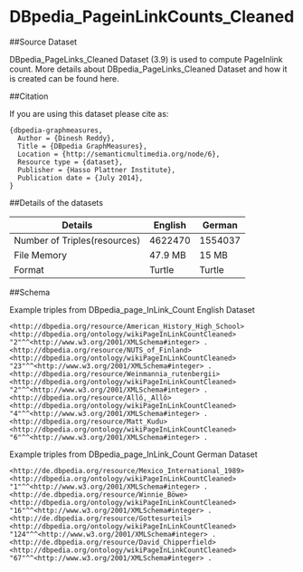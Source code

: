 DBpedia_PageinLinkCounts_Cleaned
================================

##Source Dataset


DBpedia_PageLinks_Cleaned Dataset (3.9) is used to compute PageInlink count. More details about DBpedia_PageLinks_Cleaned Dataset and how it is created can be found here.

##Citation

If you are using this dataset please cite as:

```
{dbpedia-graphmeasures,
  Author = {Dinesh Reddy},
  Title = {DBpedia GraphMeasures},
  Location = {http://semanticmultimedia.org/node/6},
  Resource type = {dataset},
  Publisher = {Hasso Plattner Institute},
  Publication date = {July 2014},
}
```

##Details of the datasets


Details | English | German
------- | ------- | ------
Number of Triples(resources) | 4622470 | 1554037
File Memory | 47.9 MB | 15 MB
Format | Turtle | Turtle

##Schema 

Example triples from DBpedia_page_InLink_Count English Dataset
```
<http://dbpedia.org/resource/American_History_High_School> <http://dbpedia.org/ontology/wikiPageInLinkCountCleaned> "2"^^<http://www.w3.org/2001/XMLSchema#integer> .
<http://dbpedia.org/resource/NUTS_of_Finland> <http://dbpedia.org/ontology/wikiPageInLinkCountCleaned> "23"^^<http://www.w3.org/2001/XMLSchema#integer> .
<http://dbpedia.org/resource/Weinmannia_rutenbergii> <http://dbpedia.org/ontology/wikiPageInLinkCountCleaned> "2"^^<http://www.w3.org/2001/XMLSchema#integer> .
<http://dbpedia.org/resource/Allô,_Allô> <http://dbpedia.org/ontology/wikiPageInLinkCountCleaned> "4"^^<http://www.w3.org/2001/XMLSchema#integer> .
<http://dbpedia.org/resource/Matt_Kudu> <http://dbpedia.org/ontology/wikiPageInLinkCountCleaned> "6"^^<http://www.w3.org/2001/XMLSchema#integer> .
```


Example triples from DBpedia_page_InLink_Count German Dataset
```
<http://de.dbpedia.org/resource/Mexico_International_1989> <http://dbpedia.org/ontology/wikiPageInLinkCountCleaned> "1"^^<http://www.w3.org/2001/XMLSchema#integer> .
<http://de.dbpedia.org/resource/Winnie_Böwe> <http://dbpedia.org/ontology/wikiPageInLinkCountCleaned> "16"^^<http://www.w3.org/2001/XMLSchema#integer> .
<http://de.dbpedia.org/resource/Gottesurteil> <http://dbpedia.org/ontology/wikiPageInLinkCountCleaned> "124"^^<http://www.w3.org/2001/XMLSchema#integer> .
<http://de.dbpedia.org/resource/David_Chipperfield> <http://dbpedia.org/ontology/wikiPageInLinkCountCleaned> "67"^^<http://www.w3.org/2001/XMLSchema#integer> .
```
